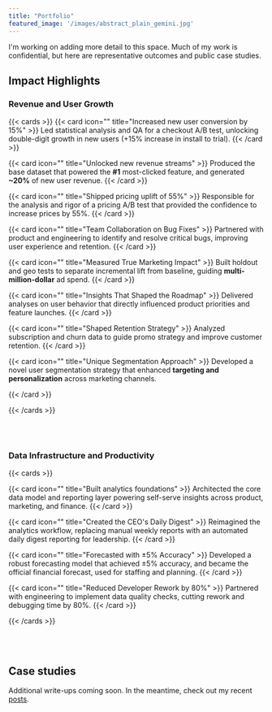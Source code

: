 ```yaml
---
title: "Portfolio"
featured_image: '/images/abstract_plain_gemini.jpg'
---
```


I'm working on adding more detail to this space. Much of my work is confidential, but here are representative outcomes and public case studies. 

## Impact Highlights 

### Revenue and User Growth

{{< cards >}}
  {{< card icon="" title="Increased new user conversion by 15%" >}}
  Led statistical analysis and QA for a checkout A/B test, unlocking double-digit growth in new users (+15% increase in install to trial).
  {{< /card >}}

  {{< card icon="" title="Unlocked new revenue streams" >}}
  Produced the base dataset that powered the **#1** most-clicked feature, and generated **~20%** of new user revenue.
  {{< /card >}}

  {{< card icon="" title="Shipped pricing uplift of 55%" >}}
  Responsible for the analysis and rigor of a pricing A/B test that provided the confidence to increase prices by 55%.
  {{< /card >}}

  {{< card icon="" title="Team Collaboration on Bug Fixes" >}}
  Partnered with product and engineering to identify and resolve critical bugs, improving user experience and retention.
  {{< /card >}}

  {{< card icon="" title="Measured True Marketing Impact" >}}
  Built holdout and geo tests to separate incremental lift from baseline, guiding **multi-million-dollar** ad spend.
  {{< /card >}}

  {{< card icon="" title="Insights That Shaped the Roadmap" >}}
  Delivered analyses on user behavior that directly influenced product priorities and feature launches.
  {{< /card >}}

  {{< card icon="" title="Shaped Retention Strategy" >}}
  Analyzed subscription and churn data to guide promo strategy and improve customer retention.
  {{< /card >}}

  {{< card icon="" title="Unique Segmentation Approach" >}}
  Developed a novel user segmentation strategy that enhanced **targeting and personalization** across marketing channels.

  {{< /card >}}


{{< /cards >}}

<br>

</br>


### Data Infrastructure and Productivity

{{< cards >}}

  {{< card icon="" title="Built analytics foundations" >}}
  Architected the core data model and reporting layer powering self-serve insights across product, marketing, and finance.
  {{< /card >}}

  {{< card icon="" title="Created the CEO's Daily Digest" >}}
  Reimagined the analytics workflow, replacing manual weekly reports with an automated daily digest reporting for leadership.
  {{< /card >}}

  {{< card icon="" title="Forecasted with ±5% Accuracy" >}}
  Developed a robust forecasting model that achieved ±5% accuracy, and became the official financial forecast, used for staffing and planning.
  {{< /card >}}

  {{< card icon="" title="Reduced Developer Rework by 80%" >}}
  Partnered with engineering to implement data quality checks, cutting rework and debugging time by 80%.
  {{< /card >}}

{{< /cards >}}


<br>


</br>

## Case studies

Additional write-ups coming soon. In the meantime, check out my recent [posts](/posts/).
